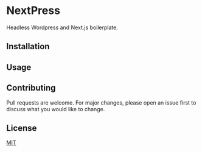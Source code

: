 # NextPress

Headless Wordpress and Next.js boilerplate.

## Installation


## Usage


## Contributing
Pull requests are welcome. For major changes, please open an issue first to discuss what you would like to change.

## License
[MIT](https://choosealicense.com/licenses/mit/)
